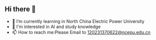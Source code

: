 ## Hi there 👋

- 🌱 I’m currently learning in North China Electric Power University
- 💬 I'm interested in AI and study knowledge
- 📫 How to reach me:Please Email to 120231370622@ncepu.edu.cn

